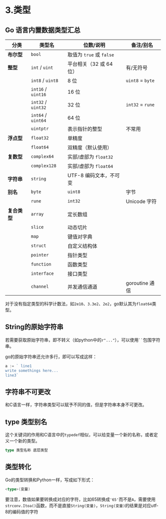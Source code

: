 # 3.类型

## Go 语言内置数据类型汇总

| 分类       | 类型名                         | 位数/说明                          | 备注/别名       |
|------------|--------------------------------|------------------------------------|-----------------|
| **布尔型** | `bool`                         | 取值为 `true` 或 `false`          |                 |
| **整型**   | `int` / `uint`                 | 平台相关（32 或 64 位）           | 有/无符号       |
|            | `int8` / `uint8`               | 8 位                               | `uint8` = `byte`|
|            | `int16` / `uint16`             | 16 位                              |                 |
|            | `int32` / `uint32`             | 32 位                              | `int32` = `rune`|
|            | `int64` / `uint64`             | 64 位                              |                 |
|            | `uintptr`                      | 表示指针的整型                     | 不常用          |
| **浮点型** | `float32`                      | 单精度                             |                 |
|            | `float64`                      | 双精度（默认使用）                |                 |
| **复数型** | `complex64`                    | 实部/虚部为 `float32`             |                 |
|            | `complex128`                   | 实部/虚部为 `float64`             |                 |
| **字符串** | `string`                       | UTF-8 编码文本，不可变            |                 |
| **别名**   | `byte`                         | `uint8`                            | 字节            |
|            | `rune`                         | `int32`                            | Unicode 字符    |
| **复合类型**| `array`                       | 定长数组                           |                 |
|            | `slice`                        | 动态切片                           |                 |
|            | `map`                          | 键值对字典                         |                 |
|            | `struct`                       | 自定义结构体                       |                 |
|            | `pointer`                      | 指针类型                           |                 |
|            | `function`                     | 函数类型                           |                 |
|            | `interface`                    | 接口类型                           |                 |
|            | `channel`                      | 并发通信通道                      | goroutine 通信  |


对于没有指定类型的科学计数法，如`2e10`、`3.3e2`、`2e2`，go默认其为`float64`类型。  

## String的原始字符串

若需要获取原始字符串，即不转义（如python中的`r"..."`），可以使用` `` `包围字符串。  

go的原始字符串还允许多行，即可以写成这样：
```go
a := ` line1
write somethings here...
line3`
```

## 字符串不可更改

和C语言一样，字符串类型可以赋予不同的值，但是字符串本身不可更改。  

## type 类型别名

这个关键词的作用和C语言中的`typedef`相似，可以给变量一个新的名称，或者定义一个新的类型。  

```go
type 类型名称 底层类型
```

## 类型转化

Go的类型转换和Python一样，写成如下形式：  

```go
<type>(变量)
```

要注意，数值如果要转换成对应的字符，比如65转换成`'65'`而不是`A`，需要使用`strconv.Itoa()`函数，而不是直接`String(变量)`，`String(变量)`的结果是对应utf-8的编码值的字符